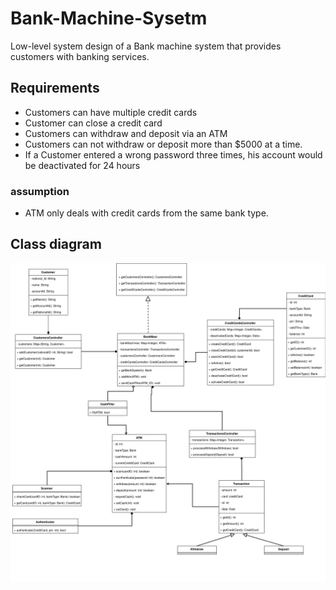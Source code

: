 # Bank-Machine-Sysetm
Low-level system design of a Bank machine system that provides customers with banking services.

## Requirements

- Customers can have multiple credit cards
- Customer can close a credit card
- Customers can withdraw and deposit via an ATM
- Customers can not withdraw or deposit more than $5000 at a time.
- If a Customer entered a wrong password three times, his account would be deactivated for 24 hours

### assumption
- ATM only deals with credit cards from the same bank type.

## Class diagram

![class diagram](https://github.com/mohamedAbdelaleem/Bank-Machine-Sysetm/blob/main/uml%20class%20diagram.svg)

